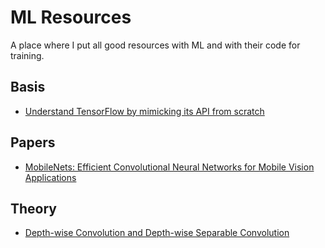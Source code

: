 
# ML Resources

A place where I put all good resources with ML and with their code for training.


## Basis

 - [Understand TensorFlow by mimicking its API from scratch](https://d3lm.medium.com/understand-tensorflow-by-mimicking-its-api-from-scratch-faa55787170d)

## Papers

 - [MobileNets: Efficient Convolutional Neural Networks for Mobile Vision Applications](https://arxiv.org/pdf/1704.04861.pdf)

## Theory

 - [Depth-wise Convolution and Depth-wise Separable Convolution](https://medium.com/@zurister/depth-wise-convolution-and-depth-wise-separable-convolution-37346565d4ec)